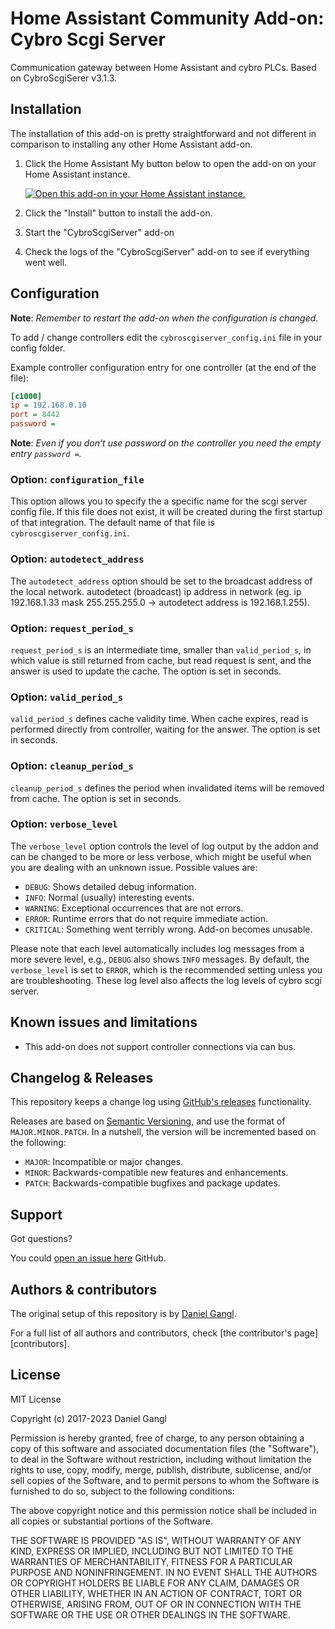 # Home Assistant Community Add-on: Cybro Scgi Server

Communication gateway between Home Assistant and cybro PLCs.
Based on CybroScgiSerer v3.1.3.

## Installation

The installation of this add-on is pretty straightforward and not different in
comparison to installing any other Home Assistant add-on.

1. Click the Home Assistant My button below to open the add-on on your Home
   Assistant instance.

   [![Open this add-on in your Home Assistant instance.][addon-badge]][addon]

1. Click the "Install" button to install the add-on.
1. Start the "CybroScgiServer" add-on
1. Check the logs of the "CybroScgiServer" add-on to see if everything went well.


## Configuration

**Note**: _Remember to restart the add-on when the configuration is changed._

To add / change controllers edit the `cybroscgiserver_config.ini` file in your config folder.

Example controller configuration entry for one controller (at the end of the file):

```ini
[c1000]
ip = 192.168.0.10
port = 8442
password =
```

**Note**: _Even if you don't use password on the controller you need the empty entry `password =`._

### Option: `configuration_file`

This option allows you to specify the a specific name for the scgi server config file.
If this file does not exist, it will be created during the first startup of that integration.
The default name of that file is `cybroscgiserver_config.ini`.

### Option: `autodetect_address`

The `autodetect_address` option should be set to the broadcast address of the local network.
autodetect (broadcast) ip address in network (eg. ip 192.168.1.33 mask 255.255.255.0 -> autodetect address is 192.168.1.255).

### Option: `request_period_s`

`request_period_s` is an intermediate time, smaller than `valid_period_s`, in which
value is still returned from cache, but read request is sent, and the answer is
used to update the cache.
The option is set in seconds.

### Option: `valid_period_s`

`valid_period_s` defines cache validity time. When cache expires, read is
performed directly from controller, waiting for the answer.
The option is set in seconds.

### Option: `cleanup_period_s`

`cleanup_period_s` defines the period when invalidated items will be removed from
cache.
The option is set in seconds.

### Option: `verbose_level`

The `verbose_level` option controls the level of log output by the addon and can
be changed to be more or less verbose, which might be useful when you are
dealing with an unknown issue. Possible values are:

- `DEBUG`: Shows detailed debug information.
- `INFO`: Normal (usually) interesting events.
- `WARNING`: Exceptional occurrences that are not errors.
- `ERROR`: Runtime errors that do not require immediate action.
- `CRITICAL`: Something went terribly wrong. Add-on becomes unusable.

Please note that each level automatically includes log messages from a
more severe level, e.g., `DEBUG` also shows `INFO` messages. By default,
the `verbose_level` is set to `ERROR`, which is the recommended setting unless
you are troubleshooting.
These log level also affects the log levels of cybro scgi server.

## Known issues and limitations

- This add-on does not support controller connections via can bus.

## Changelog & Releases

This repository keeps a change log using [GitHub's releases][releases]
functionality.

Releases are based on [Semantic Versioning][semver], and use the format
of `MAJOR.MINOR.PATCH`. In a nutshell, the version will be incremented
based on the following:

- `MAJOR`: Incompatible or major changes.
- `MINOR`: Backwards-compatible new features and enhancements.
- `PATCH`: Backwards-compatible bugfixes and package updates.

## Support

Got questions?

You could [open an issue here][issue] GitHub.

## Authors & contributors

The original setup of this repository is by [Daniel Gangl][killer0071234].

For a full list of all authors and contributors,
check [the contributor's page][contributors].

## License

MIT License

Copyright (c) 2017-2023 Daniel Gangl

Permission is hereby granted, free of charge, to any person obtaining a copy
of this software and associated documentation files (the "Software"), to deal
in the Software without restriction, including without limitation the rights
to use, copy, modify, merge, publish, distribute, sublicense, and/or sell
copies of the Software, and to permit persons to whom the Software is
furnished to do so, subject to the following conditions:

The above copyright notice and this permission notice shall be included in all
copies or substantial portions of the Software.

THE SOFTWARE IS PROVIDED "AS IS", WITHOUT WARRANTY OF ANY KIND, EXPRESS OR
IMPLIED, INCLUDING BUT NOT LIMITED TO THE WARRANTIES OF MERCHANTABILITY,
FITNESS FOR A PARTICULAR PURPOSE AND NONINFRINGEMENT. IN NO EVENT SHALL THE
AUTHORS OR COPYRIGHT HOLDERS BE LIABLE FOR ANY CLAIM, DAMAGES OR OTHER
LIABILITY, WHETHER IN AN ACTION OF CONTRACT, TORT OR OTHERWISE, ARISING FROM,
OUT OF OR IN CONNECTION WITH THE SOFTWARE OR THE USE OR OTHER DEALINGS IN THE
SOFTWARE.

[addon-badge]: https://my.home-assistant.io/badges/supervisor_addon.svg
[addon]: https://my.home-assistant.io/redirect/supervisor_addon/?addon=85493909_cybroscgiserver&repository_url=https%3A%2F%2Fgithub.com%2Fkiller0071234%2Fha-addon-repository
[killer0071234]: https://github.com/killer0071234
[issue]: https://github.com/killer0071234/ha-addon-repository/issues
[releases]: hhttps://github.com/killer0071234/ha-addon-repository/releases
[semver]: http://semver.org/spec/v2.0.0.htm
